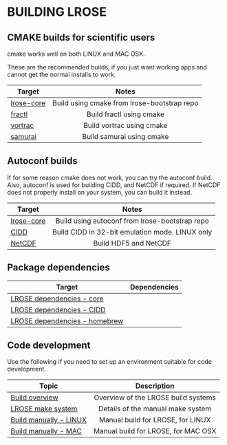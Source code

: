 # BUILDING LROSE

## CMAKE builds for scientific users

cmake works well on both LINUX and MAC OSX.

These are the recommended builds, if you just want working apps and cannot get the normal installs to work.

| Target | Notes  |
| ---------- |:------:|
| [lrose-core](./LROSE_cmake_build.md) | Build using cmake from lrose-bootstrap repo |
| [fractl](./build_fractl.md) | Build fractl using cmake |
| [vortrac](./build_vortrac.md) | Build vortrac using cmake |
| [samurai](./build_samurai.md) | Build samurai using cmake |

## Autoconf builds

If for some reason cmake does not work, you can try the autoconf build.
Also, autoconf is used for building CIDD, and NetCDF if required.
If NetCDF does not properly install on your system, you can build it instead.

| Target | Notes  |
| ---------- |:------:|
| [lrose-core](./LROSE_autconf_build.linux.md) | Build using autoconf from lrose-bootstrap repo |
| [CIDD](./CIDD_build.linux.md) | Build CIDD in 32-bit emulation mode. LINUX only |
| [NetCDF](./NETCDF_build.linux.md) | Build HDF5 and NetCDF |

## Package dependencies

| Target | Dependencies |
| ------ |:------------:|
| [LROSE dependencies - core](./lrose_package_dependencies.md) |
| [LROSE dependencies - CIDD](./lrose_package_dependencies.cidd.md) |
| [LROSE dependencies - homebrew](./lrose_package_dependencies.homebrew.md) |

## Code development

Use the following if you need to set up an environment suitable for code development.

| Topic | Description |
| ------ |:------------:|
| [Build overview](./LROSE_build_overview.md) | Overview of the LROSE build systems |
| [LROSE make system](./LROSE_manual_make_system.md) | Details of the manual make system |
| [Build manually - LINUX](./LROSE_manual_build.linux.md) | Manual build for LROSE, for LINUX |
| [Build manually - MAC](./LROSE_manual_build.osx.md) | Manual build for LROSE, for MAC OSX |

